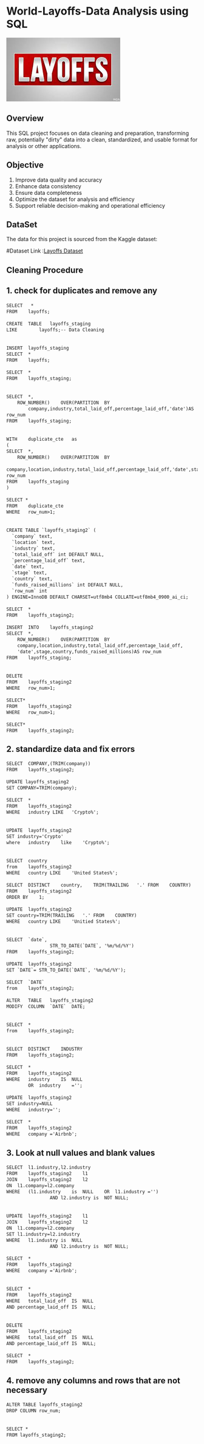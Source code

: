 # World-Layoffs-Data Analysis using SQL

![Layoffs Logo](https://raw.githubusercontent.com/atharvN8/World-Layoffs-Sql-Project/refs/heads/main/Layoffs%20Logo.jfif)

## Overview
This SQL project focuses on data cleaning and preparation, transforming raw, potentially
"dirty" data into a clean, standardized, and usable format for analysis or other applications. 

## Objective
1. Improve data quality and accuracy
2. Enhance data consistency
3. Ensure data completeness
4. Optimize the dataset for analysis and efficiency
5. Support reliable decision-making and operational efficiency

## DataSet

The data for this project is sourced from the Kaggle dataset:

#Dataset Link :[Layoffs Dataset](https://www.kaggle.com/datasets/swaptr/layoffs-2022)


## Cleaning Procedure

## 1. check for duplicates and remove any
 
	SELECT   *
	FROM    layoffs;
	
	CREATE	TABLE	layoffs_staging
	LIKE		layoffs;-- Data	Cleaning
	
	
	INSERT	layoffs_staging
	SELECT	*	
	FROM	layoffs;

	SELECT	*	
	FROM	layoffs_staging;
	
	
	SELECT	*,
		ROW_NUMBER()	OVER(PARTITION	BY	
			company,industry,total_laid_off,percentage_laid_off,'date')AS row_num
	FROM	layoffs_staging;


	WITH	duplicate_cte	as
	(
	SELECT	*,
		ROW_NUMBER()	OVER(PARTITION	BY	
	    company,location,industry,total_laid_off,percentage_laid_off,'date',stage,country,funds_raised_millions)AS row_num
	FROM	layoffs_staging
	)
	
	SELECT *
	FROM	duplicate_cte
	WHERE	row_num>1;
	
	
	CREATE TABLE `layoffs_staging2` (
	  `company` text,
	  `location` text,
	  `industry` text,
	  `total_laid_off` int DEFAULT NULL,
	  `percentage_laid_off` text,
	  `date` text,
	  `stage` text,
	  `country` text,
	  `funds_raised_millions` int DEFAULT NULL,
	  `row_num` int	
	) ENGINE=InnoDB DEFAULT CHARSET=utf8mb4 COLLATE=utf8mb4_0900_ai_ci;
	
	SELECT	*
	FROM	layoffs_staging2;
	
	INSERT	INTO	layoffs_staging2
	SELECT	*,
		ROW_NUMBER()	OVER(PARTITION	BY	
	    company,location,industry,total_laid_off,percentage_laid_off,
	    'date',stage,country,funds_raised_millions)AS row_num
	FROM	layoffs_staging;
	
	
	DELETE
	FROM	layoffs_staging2
	WHERE	row_num>1;
	
	SELECT*
	FROM	layoffs_staging2
	WHERE	row_num>1;
	
	SELECT*
	FROM	layoffs_staging2;
	
	
	

## 2. standardize data and fix errors

	SELECT	COMPANY,(TRIM(company))
	FROM	layoffs_staging2;
	
	UPDATE layoffs_staging2
	SET	COMPANY=TRIM(company);
	
	SELECT	*
	FROM	layoffs_staging2
	WHERE	industry LIKE	'Crypto%';
	
	
	UPDATE	layoffs_staging2
	SET	industry='Crypto'
	where	industry	like	'Crypto%';
	
	
	SELECT	country
	from	layoffs_staging2
	WHERE	country	LIKE	'United States%';
	
	SELECT	DISTINCT	country,	TRIM(TRAILING	'.'	FROM	COUNTRY)
	FROM	layoffs_staging2
	ORDER BY	1;
	
	UPDATE	layoffs_staging2
	SET	country=TRIM(TRAILING	'.'	FROM	COUNTRY)
	WHERE	country	LIKE	'Unitied States%';
	
	
	SELECT	`date`,
					STR_TO_DATE(`DATE`,	'%m/%d/%Y')
	FROM	layoffs_staging2;
	
	UPDATE	layoffs_staging2
	SET	`DATE`=	STR_TO_DATE(`DATE`,	'%m/%d/%Y');
	
	SELECT	`DATE`
	from	layoffs_staging2;
	
	ALTER	TABLE	layoffs_staging2
	MODIFY	COLUMN	`DATE`	DATE;
	
	
	SELECT	*
	from	layoffs_staging2;
	
	
	SELECT	DISTINCT	INDUSTRY
	FROM	layoffs_staging2;
	
	SELECT	*
	FROM	layoffs_staging2
	WHERE	industry	IS	NULL	
			OR	industry	='';
	
	UPDATE	layoffs_staging2
	SET	industry=NULL
	WHERE	industry='';  
	    
	SELECT	*
	FROM	layoffs_staging2
	WHERE	company	='Airbnb'; 
	
	

## 3. Look at null values and blank values

	SELECT	l1.industry,l2.industry
	FROM	layoffs_staging2	l1
	JOIN	layoffs_staging2	l2
	ON	l1.company=l2.company
	WHERE	(l1.industry	is	NULL	OR	l1.industry	='')
					AND	l2.industry	is	NOT	NULL;
	
	
	UPDATE	layoffs_staging2	l1
	JOIN	layoffs_staging2	l2
	ON	l1.company=l2.company
	SET	l1.industry=l2.industry
	WHERE	l1.industry	is	NULL	
					AND	l2.industry	is	NOT	NULL;
	
	SELECT	*
	FROM	layoffs_staging2
	WHERE	company	='Airbnb'; 
	
	
	SELECT	*	
	FROM	layoffs_staging2
	WHERE	total_laid_off	IS	NULL
	AND	percentage_laid_off	IS	NULL;
	
	
	DELETE
	FROM	layoffs_staging2
	WHERE	total_laid_off	IS	NULL
	AND	percentage_laid_off	IS	NULL;
	
	SELECT	*
	FROM	layoffs_staging2;
	
	
	
 ## 4. remove any columns and rows that are not necessary
 
	ALTER TABLE layoffs_staging2
	DROP COLUMN row_num;
	
	
	SELECT * 
	FROM layoffs_staging2;







